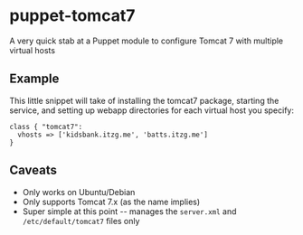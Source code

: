 # puppet-tomcat7

A very quick stab at a Puppet module to configure Tomcat 7 with multiple virtual hosts

## Example

This little snippet will take of installing the tomcat7 package, starting the service, and setting up webapp directories for each virtual host you specify:

    class { "tomcat7":
      vhosts => ['kidsbank.itzg.me', 'batts.itzg.me']
    }

## Caveats

* Only works on Ubuntu/Debian
* Only supports Tomcat 7.x (as the name implies)
* Super simple at this point -- manages the `server.xml` and `/etc/default/tomcat7` files only

